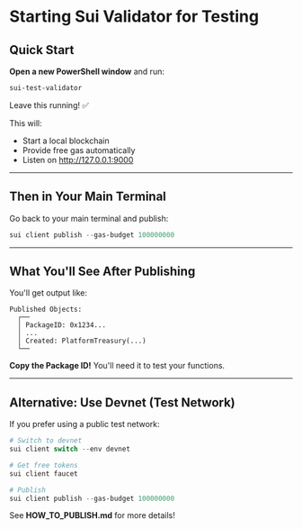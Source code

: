 # Starting Sui Validator for Testing

## Quick Start

**Open a new PowerShell window** and run:

```powershell
sui-test-validator
```

Leave this running! ✅

This will:
- Start a local blockchain
- Provide free gas automatically
- Listen on http://127.0.0.1:9000

---

## Then in Your Main Terminal

Go back to your main terminal and publish:

```powershell
sui client publish --gas-budget 100000000
```

---

## What You'll See After Publishing

You'll get output like:

```
Published Objects:
  ┌──
  │ PackageID: 0x1234...
  │ ...
  │ Created: PlatformTreasury(...)
  └──
```

**Copy the Package ID!** You'll need it to test your functions.

---

## Alternative: Use Devnet (Test Network)

If you prefer using a public test network:

```powershell
# Switch to devnet
sui client switch --env devnet

# Get free tokens
sui client faucet

# Publish
sui client publish --gas-budget 100000000
```

See **HOW_TO_PUBLISH.md** for more details!

